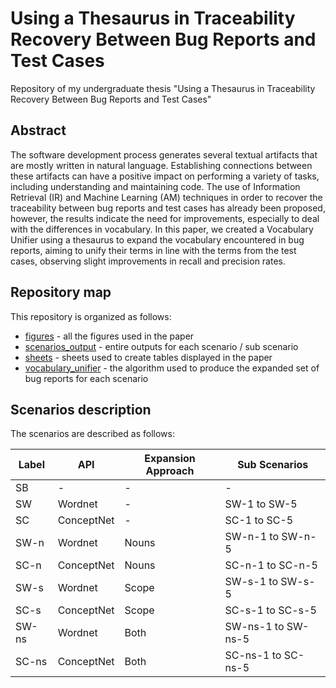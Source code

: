 # Using a Thesaurus in Traceability Recovery Between Bug Reports and Test Cases

Repository of my undergraduate thesis "Using a Thesaurus in Traceability Recovery Between Bug Reports and Test Cases"

## Abstract

The software development process generates several textual artifacts that are mostly written in natural language. Establishing connections between these artifacts can have a positive impact on performing a variety of tasks, including understanding and maintaining code. The use of Information Retrieval (IR) and Machine Learning (AM) techniques in order to recover the traceability between bug reports and test cases has already been proposed, however, the results indicate the need for improvements, especially to deal with the differences in vocabulary. In this paper, we created a Vocabulary Unifier using a thesaurus to expand the vocabulary encountered in bug reports, aiming to unify their terms in line with the terms from the test cases, observing  slight improvements in recall and precision rates.

## Repository map

This repository is organized as follows:

  - [figures] - all the figures used in the paper
  - [scenarios_output] - entire outputs for each scenario / sub scenario
  - [sheets] - sheets used to create tables displayed in the paper
  - [vocabulary_unifier] - the algorithm used to produce the expanded set of bug reports for each scenario

## Scenarios description

The scenarios are described as follows:

| Label | API | Expansion Approach | Sub Scenarios |
| ------ | ------ | ------ | ------ |
| SB | - | - | - |
| SW | Wordnet | - | SW-1 to SW-5 |
| SC | ConceptNet | - | SC-1 to SC-5 |
| SW-n | Wordnet | Nouns | SW-n-1 to SW-n-5 |
| SC-n | ConceptNet | Nouns | SC-n-1 to SC-n-5 |
| SW-s | Wordnet | Scope | SW-s-1 to SW-s-5 |
| SC-s | ConceptNet | Scope | SC-s-1 to SC-s-5 |
| SW-ns | Wordnet | Both | SW-ns-1 to SW-ns-5 |
| SC-ns | ConceptNet | Both | SC-ns-1 to SC-ns-5 |

[figures]: <https://github.com/victorrborges/thesaurus-traceability-study/tree/main/figures>
[scenarios_output]: <https://github.com/victorrborges/thesaurus-traceability-study/tree/main/scenarios_output>
[sheets]: <https://github.com/victorrborges/thesaurus-traceability-study/tree/main/sheets>
[vocabulary_unifier]: <https://github.com/victorrborges/thesaurus-traceability-study/tree/main/vocabulary_unifier>
